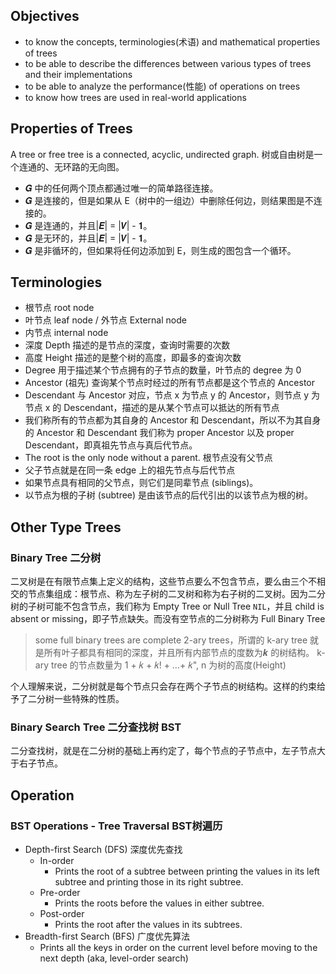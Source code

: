 ## Objectives
- to know the concepts, terminologies(术语) and mathematical properties of trees
- to be able to describe the differences between various types of trees and their implementations
- to be able to analyze the performance(性能) of operations on trees
- to know how trees are used in real-world applications

## Properties of Trees

A tree or free tree is a connected, acyclic, undirected graph. 树或自由树是一个连通的、无环路的无向图。

- 𝑮 中的任何两个顶点都通过唯一的简单路径连接。
- 𝑮 是连接的，但是如果从 E（树中的一组边）中删除任何边，则结果图是不连接的。
- 𝑮 是连通的，并且|𝑬| = |𝑽| - 𝟏。
- 𝑮 是无环的，并且|𝑬| = |𝑽| - 𝟏。
- 𝑮 是非循环的，但如果将任何边添加到 E，则生成的图包含一个循环。

## Terminologies

- 根节点 root node
- 叶节点 leaf node / 外节点 External node
- 内节点 internal node
- 深度 Depth 描述的是节点的深度，查询时需要的次数
- 高度 Height 描述的是整个树的高度，即最多的查询次数
- Degree 用于描述某个节点拥有的子节点的数量，叶节点的 degree 为 0
- Ancestor (祖先) 查询某个节点时经过的所有节点都是这个节点的 Ancestor
- Descendant 与 Ancestor 对应，节点 x 为节点 y 的 Ancestor，则节点 y 为节点 x 的 Descendant，描述的是从某个节点可以抵达的所有节点
- 我们称所有的节点都为其自身的 Ancestor 和 Descendant，所以不为其自身的 Ancestor 和 Descendant 我们称为 proper Ancestor 以及 proper Descendant，即真祖先节点与真后代节点。
- The root is the only node without a parent. 根节点没有父节点
- 父子节点就是在同一条 edge 上的祖先节点与后代节点
- 如果节点具有相同的父节点，则它们是同辈节点 (siblings)。
- 以节点为根的子树 (subtree) 是由该节点的后代引出的以该节点为根的树。

## Other Type Trees

### Binary Tree 二分树

二叉树是在有限节点集上定义的结构，这些节点要么不包含节点，要么由三个不相交的节点集组成：根节点、称为左子树的二叉树和称为右子树的二叉树。因为二分树的子树可能不包含节点，我们称为 Empty Tree or Null Tree `NIL`，并且 child is absent or missing，即子节点缺失。而没有空节点的二分树称为 Full Binary Tree

> some full binary trees are complete 2-ary trees，所谓的 k-ary tree 就是所有叶子都具有相同的深度，并且所有内部节点的度数为𝒌 的树结构。
> k-ary tree 的节点数量为 1 + 𝑘 + 𝑘! + …+ 𝑘", n 为树的高度(Height)

个人理解来说，二分树就是每个节点只会存在两个子节点的树结构。这样的约束给予了二分树一些特殊的性质。

### Binary Search Tree 二分查找树 BST

二分查找树，就是在二分树的基础上再约定了，每个节点的子节点中，左子节点大于右子节点。

## Operation

### BST Operations - Tree Traversal BST树遍历

- Depth-first Search (DFS) 深度优先查找
	- In-order 
		- Prints the root of a subtree between printing the values in its left subtree and printing those in its right subtree.
	- Pre-order 
		- Prints the roots before the values in either subtree.
	- Post-order 
		- Prints the root after the values in its subtrees.
- Breadth-first Search (BFS) 广度优先算法
	- Prints all the keys in order on the current level before moving to the next depth (aka, level-order search)

